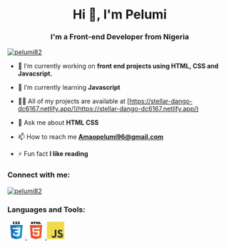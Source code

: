 <h1 align="center">Hi 👋, I'm Pelumi</h1>
<h3 align="center">I'm a Front-end Developer from Nigeria</h3>

<p align="left"> <a href="https://twitter.com/pelumi82" target="blank"><img src="https://img.shields.io/twitter/follow/pelumi82?logo=twitter&style=for-the-badge" alt="pelumi82" /></a> </p>

- 🔭 I’m currently working on **front end projects using HTML, CSS and Javacsript.**

- 🌱 I’m currently learning **Javascript**

- 👨‍💻 All of my projects are available at [https://stellar-dango-dc6167.netlify.app/](https://stellar-dango-dc6167.netlify.app/)

- 💬 Ask me about **HTML CSS**

- 📫 How to reach me **Amaopelumi96@gmail.com**

- ⚡ Fun fact **I like reading**

<h3 align="left">Connect with me:</h3>
<p align="left">
<a href="https://twitter.com/pelumi82" target="blank"><img align="center" src="https://raw.githubusercontent.com/rahuldkjain/github-profile-readme-generator/master/src/images/icons/Social/twitter.svg" alt="pelumi82" height="30" width="40" /></a>
</p>

<h3 align="left">Languages and Tools:</h3>
<p align="left"> <a href="https://www.w3schools.com/css/" target="_blank" rel="noreferrer"> <img src="https://raw.githubusercontent.com/devicons/devicon/master/icons/css3/css3-original-wordmark.svg" alt="css3" width="40" height="40"/> </a> <a href="https://www.w3.org/html/" target="_blank" rel="noreferrer"> <img src="https://raw.githubusercontent.com/devicons/devicon/master/icons/html5/html5-original-wordmark.svg" alt="html5" width="40" height="40"/> </a> <a href="https://developer.mozilla.org/en-US/docs/Web/JavaScript" target="_blank" rel="noreferrer"> <img src="https://raw.githubusercontent.com/devicons/devicon/master/icons/javascript/javascript-original.svg" alt="javascript" width="40" height="40"/> </a> </p>
